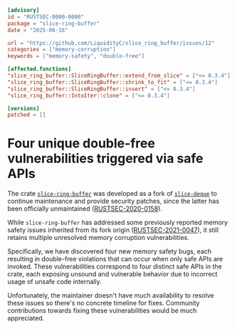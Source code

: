 ```toml
[advisory]
id = "RUSTSEC-0000-0000"
package = "slice-ring-buffer"
date = "2025-06-16"

url = "https://github.com/LiquidityC/slice_ring_buffer/issues/12"
categories = ["memory-corruption"]
keywords = ["memory-safety", "double-free"]

[affected.functions]
"slice_ring_buffer::SliceRingBuffer::extend_from_slice" = ["<= 0.3.4"]
"slice_ring_buffer::SliceRingBuffer::shrink_to_fit" = ["<= 0.3.4"]
"slice_ring_buffer::SliceRingBuffer::insert" = ["<= 0.3.4"]
"slice_ring_buffer::IntoIter::clone" = ["<= 0.3.4"]

[versions]
patched = []
```

# Four unique double-free vulnerabilities triggered via safe APIs

The crate [`slice-ring-buffer`](https://crates.io/crates/slice-ring-buffer) was developed as a fork of [`slice-deque`](https://crates.io/crates/slice-deque) to continue maintenance and provide security patches, since the latter has been officially unmaintained ([RUSTSEC-2020-0158](https://rustsec.org/advisories/RUSTSEC-2020-0158.html)).

While `slice-ring-buffer` has addressed some previously reported memory safety issues inherited from its fork origin ([RUSTSEC-2021-0047](https://rustsec.org/advisories/RUSTSEC-2021-0047.html)), it still retains multiple unresolved memory corruption vulnerabilities.

Specifically, we have discovered four new memory safety bugs, each resulting in double-free violations that can occur when only safe APIs are invoked. These vulnerabilities correspond to four distinct safe APIs in the crate, each exposing unsound and vulnerable behavior due to incorrect usage of unsafe code internally.

Unfortunately, the maintainer doesn't have much availability to resolve these issues so there's no concrete timeline for fixes. Community contributions towards fixing these vulnerabilities would be much appreciated.